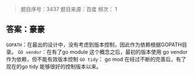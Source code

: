 > 题目序号：3437
> 题目来源：百度
> 频次：    1

## 答案：豪豪

`GOPATH`：在最出的设计中，没有考虑到版本控制，因此作为依赖根据GOPATH目录。
`GO vendor`：在有了go module 这个概念之后，最初的版本使用 go vendor 作为依赖，但不能有效版本控制
`GO tidy`： go mod 在经过不断的完善后，有了现在的go tidy 能够很好的控制版本以来。